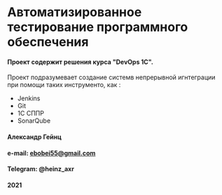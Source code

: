 # Автоматизированное тестирование программного обеспечения
#### Проект содержит решения курса "DevOps 1C". 

Проект подразумевает создание системв непрерывной игнтеграции 
при помощи таких инструменто, как : 

* Jenkins
* Git
* 1C СППР
* SonarQube

#### Александр Гейнц 
#### e-mail: ebobei55@gmail.com  
#### Telegram: @heinz_axr
#### 2021
